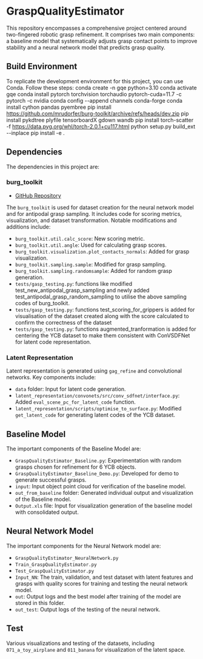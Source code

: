 # GraspQualityEstimator

This repository encompasses a comprehensive project centered around two-fingered robotic grasp refinement. It comprises two main components: a baseline model that systematically adjusts grasp contact points to improve stability and a neural network model that predicts grasp quality.

## Build Environment

To replicate the development environment for this project, you can use Conda. Follow these steps:
conda create -n gqe python=3.10
conda activate gqe
conda install pytorch torchvision torchaudio pytorch-cuda=11.7 -c pytorch -c nvidia
conda config --append channels conda-forge
conda install cython pandas pyembree
pip install https://github.com/mrudorfer/burg-toolkit/archive/refs/heads/dev.zip
pip install pykdtree plyfile tensorboardX gdown wandb
pip install torch-scatter -f https://data.pyg.org/whl/torch-2.0.1+cu117.html
python setup.py build_ext --inplace
pip install -e .


## Dependencies

The dependencies in this project are:

### burg_toolkit
- [GitHub Repository](https://github.com/mrudorfer/burg-toolkit)
  
The `burg_toolkit` is used for dataset creation for the neural network model and for antipodal grasp sampling. It includes code for scoring metrics, visualization, and dataset transformation. Notable modifications and additions include:

- `burg_toolkit.util.calc_score`: New scoring metric.
- `burg_toolkit.util.angle`: Used for calculating grasp scores.
- `burg_toolkit.visualization.plot_contacts_normals`: Added for grasp visualization.
- `burg_toolkit.sampling.sample`: Modified for grasp sampling.
- `burg_toolkit.sampling.randomsample`: Added for random grasp generation.
- `tests/gasp_testing.py`:  functions like modified test_new_antipodal_grasp_sampling and newly added test_antipodal_grasp_random_sampling to utilise the above sampling codes of burg_toolkit.
- `tests/gasp_testing.py`: functions test_scoring_for_grippers is added for visualisation of the dataset created along with the score calculated to confirm the correctness of the dataset
- `tests/gasp_testing.py`: functions augmented_tranformation is added for centering the YCB dataset to make them consistent with ConVSDFNet for latent code representation.

### Latent Representation

Latent representation is generated using `gag_refine` and convolutional networks. Key components include:

- `data` folder: Input for latent code generation.
- `latent_representation/convonets/src/conv_sdfnet/interface.py`: Added `eval_scene_pc_for_latent_code` function.
- `latent_representation/scripts/optimise_to_surface.py`: Modified `get_latent_code` for generating latent codes of the YCB dataset.

## Baseline Model

The important components of the Baseline Model are:

- `GraspQualityEstimator_Baseline.py`: Experimentation with random grasps chosen for refinement for 6 YCB objects.
- `GraspQualityEstimator_Baseline_Demo.py`: Developed for demo to generate successful grasps.
- `input`: Input object point cloud for verification of the baseline model.
- `out_from_baseline` folder: Generated individual output and visualization of the Baseline model.
- `Output.xls` file: Input for visualization generation of the baseline model with consolidated output.

## Neural Network Model

The important components for the Neural Network model are:

- `GraspQualityEstimator_NeuralNetwork.py`
- `Train_GraspQualityEstimator.py`
- `Test_GraspQualityEstimator.py`
- `Input_NN`: The train, validation, and test dataset with latent features and grasps with quality scores for training and testing the neural network model.
- `out`: Output logs and the best model after training of the model are stored in this folder.
- `out_test`: Output logs of the testing of the neural network.

## Test

Various visualizations and testing of the datasets, including `071_a_toy_airplane` and `011_banana` for visualization of the latent space.
